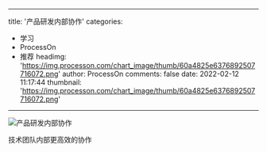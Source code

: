 
---
title: '产品研发内部协作'
categories: 
 - 学习
 - ProcessOn
 - 推荐
headimg: 'https://img.processon.com/chart_image/thumb/60a4825e6376892507716072.png'
author: ProcessOn
comments: false
date: 2022-02-12 11:17:44
thumbnail: 'https://img.processon.com/chart_image/thumb/60a4825e6376892507716072.png'
---

<div>   
<img class="thumb" alt="产品研发内部协作" src="https://img.processon.com/chart_image/thumb/60a4825e6376892507716072.png" referrerpolicy="no-referrer">
<p>技术团队内部更高效的协作</p>  
</div>
            
